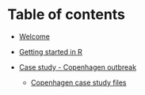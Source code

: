 # Table of contents

* [Welcome](README.md)

* [Getting started in R](Getting_started.Rmd)

* [Case study - Copenhagen outbreak](Outbreak_module/Copenhagen_R_guide_2017.Rmd)
    * <a href="https://github.com/downloads/PBBlomquist/EpiModules/blob/master/Outbreak_module/Copenhagen_files.zip?raw=true" download="Copenhagen_files.zip" target="_blank"> Copenhagen case study files </a>